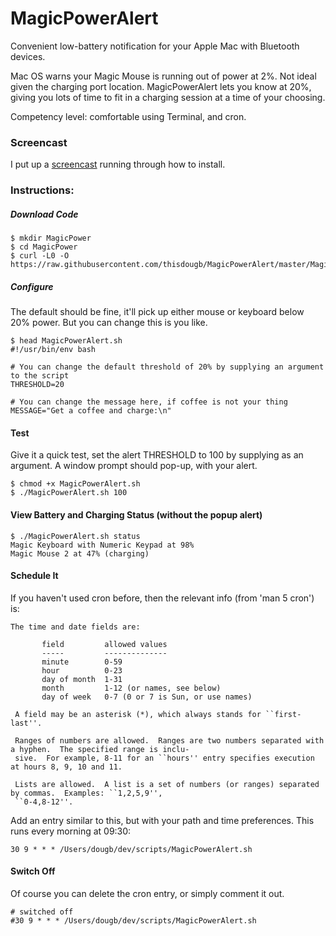 # MagicPowerAlert
Convenient low-battery notification for your Apple Mac with Bluetooth devices.

Mac OS warns your Magic Mouse is running out of power at 2%. Not ideal given the charging port location.
MagicPowerAlert lets you know at 20%, giving you lots of time to fit in a charging session at a time of your choosing.

Competency level: comfortable using Terminal, and cron.

### Screencast
I put up a [screencast](https://vimeo.com/413113839) running through how to install.

### Instructions:

##### Download Code

```
$ mkdir MagicPower
$ cd MagicPower
$ curl -L0 -O https://raw.githubusercontent.com/thisdougb/MagicPowerAlert/master/MagicPowerAlert.sh
```
##### Configure
The default should be fine, it'll pick up either mouse or keyboard below 20% power.
But you can change this is you like.

```
$ head MagicPowerAlert.sh
#!/usr/bin/env bash

# You can change the default threshold of 20% by supplying an argument to the script
THRESHOLD=20

# You can change the message here, if coffee is not your thing
MESSAGE="Get a coffee and charge:\n"
```

#### Test
Give it a quick test, set the alert THRESHOLD to 100 by supplying as an argument.
A window prompt should pop-up, with your alert.
```
$ chmod +x MagicPowerAlert.sh
$ ./MagicPowerAlert.sh 100
```

#### View Battery and Charging Status (without the popup alert)
```
$ ./MagicPowerAlert.sh status
Magic Keyboard with Numeric Keypad at 98%
Magic Mouse 2 at 47% (charging)
```

#### Schedule It
If you haven't used cron before, then the relevant info (from 'man 5 cron') is:
```
The time and date fields are:

       field         allowed values
       -----         --------------
       minute        0-59
       hour          0-23
       day of month  1-31
       month         1-12 (or names, see below)
       day of week   0-7 (0 or 7 is Sun, or use names)

 A field may be an asterisk (*), which always stands for ``first-last''.

 Ranges of numbers are allowed.  Ranges are two numbers separated with a hyphen.  The specified range is inclu-
 sive.  For example, 8-11 for an ``hours'' entry specifies execution at hours 8, 9, 10 and 11.

 Lists are allowed.  A list is a set of numbers (or ranges) separated by commas.  Examples: ``1,2,5,9'',
 ``0-4,8-12''.
```
Add an entry similar to this, but with your path and time preferences.
This runs every morning at 09:30:
```
30 9 * * * /Users/dougb/dev/scripts/MagicPowerAlert.sh
```
#### Switch Off
Of course you can delete the cron entry, or simply comment it out.
```
# switched off
#30 9 * * * /Users/dougb/dev/scripts/MagicPowerAlert.sh
```

